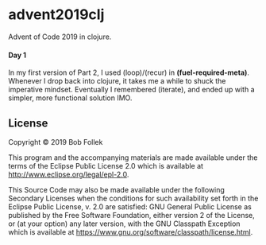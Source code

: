 # advent2019clj

Advent of Code 2019 in clojure.

#### Day 1

In my first version of Part 2, I used (loop)/(recur) in **(fuel-required-meta)**. Whenever I drop back into clojure, it takes me a while to shuck the imperative mindset. Eventually I remembered (iterate), and ended up with a simpler, more functional solution IMO.

## License

Copyright © 2019 Bob Follek

This program and the accompanying materials are made available under the
terms of the Eclipse Public License 2.0 which is available at
http://www.eclipse.org/legal/epl-2.0.

This Source Code may also be made available under the following Secondary
Licenses when the conditions for such availability set forth in the Eclipse
Public License, v. 2.0 are satisfied: GNU General Public License as published by
the Free Software Foundation, either version 2 of the License, or (at your
option) any later version, with the GNU Classpath Exception which is available
at https://www.gnu.org/software/classpath/license.html.

